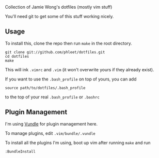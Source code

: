 Collection of Jamie Wong's dotfiles (mostly vim stuff)

You'll need git to get some of this stuff working nicely.

Usage
-----

To install this, clone the repo then run `make` in the root directory.

    git clone git://github.com/phleet/dotfiles.git
    cd dotfiles
    make

This will ink `.vimrc` and `.vim` (it won't overwrite yours if they already exist).

If you want to use the `.bash_profile` on top of yours, you can add

    source path/to/dotfiles/.bash_profile

to the top of your real `.bash_profile` or `.bashrc`

Plugin Management
-----------------

I'm using [Vundle][] for plugin management here.

To manage plugins, edit `.vim/bundle/.vundle`

To install all the plugins I'm using, boot up vim after
running `make` and run
    
    :BundleInstall
    

[Vundle]: https://github.com/gmarik/vundle
